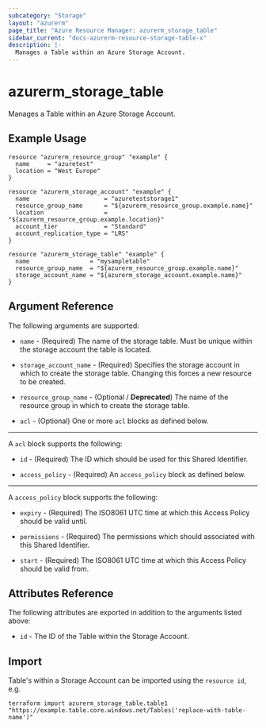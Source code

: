 ```yaml
---
subcategory: "Storage"
layout: "azurerm"
page_title: "Azure Resource Manager: azurerm_storage_table"
sidebar_current: "docs-azurerm-resource-storage-table-x"
description: |-
  Manages a Table within an Azure Storage Account.
---
```


# azurerm_storage_table

Manages a Table within an Azure Storage Account.

## Example Usage

```hcl
resource "azurerm_resource_group" "example" {
  name     = "azuretest"
  location = "West Europe"
}

resource "azurerm_storage_account" "example" {
  name                     = "azureteststorage1"
  resource_group_name      = "${azurerm_resource_group.example.name}"
  location                 = "${azurerm_resource_group.example.location}"
  account_tier             = "Standard"
  account_replication_type = "LRS"
}

resource "azurerm_storage_table" "example" {
  name                 = "mysampletable"
  resource_group_name  = "${azurerm_resource_group.example.name}"
  storage_account_name = "${azurerm_storage_account.example.name}"
}
```

## Argument Reference

The following arguments are supported:

* `name` - (Required) The name of the storage table. Must be unique within the storage account the table is located.

* `storage_account_name` - (Required) Specifies the storage account in which to create the storage table.
 Changing this forces a new resource to be created.

* `resource_group_name` - (Optional / **Deprecated**) The name of the resource group in which to create the storage table.

* `acl` - (Optional) One or more `acl` blocks as defined below.

---

A `acl` block supports the following:

* `id` - (Required) The ID which should be used for this Shared Identifier.

* `access_policy` - (Required) An `access_policy` block as defined below.

---

A `access_policy` block supports the following: 

* `expiry` - (Required) The ISO8061 UTC time at which this Access Policy should be valid until.

* `permissions` - (Required) The permissions which should associated with this Shared Identifier.

* `start` - (Required) The ISO8061 UTC time at which this Access Policy should be valid from.


## Attributes Reference

The following attributes are exported in addition to the arguments listed above:

* `id` - The ID of the Table within the Storage Account.

## Import

Table's within a Storage Account can be imported using the `resource id`, e.g.

```shell
terraform import azurerm_storage_table.table1 "https://example.table.core.windows.net/Tables('replace-with-table-name')"
```
